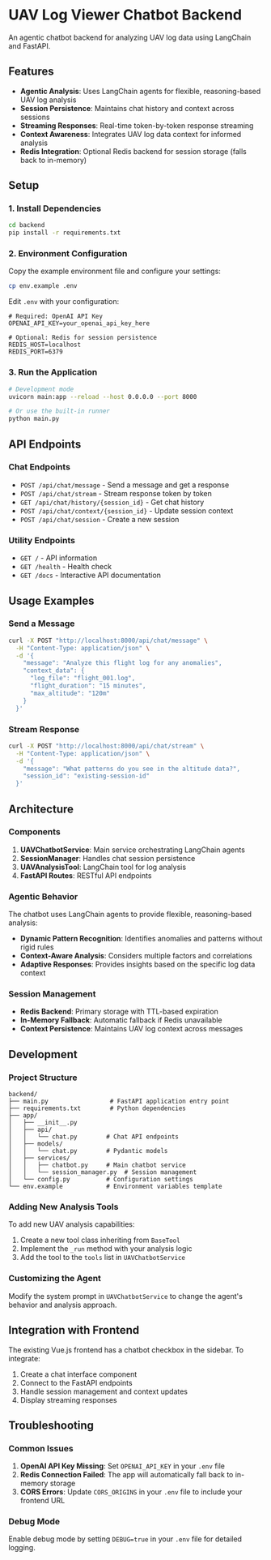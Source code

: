 # UAV Log Viewer Chatbot Backend

An agentic chatbot backend for analyzing UAV log data using LangChain and FastAPI.

## Features

- **Agentic Analysis**: Uses LangChain agents for flexible, reasoning-based UAV log analysis
- **Session Persistence**: Maintains chat history and context across sessions
- **Streaming Responses**: Real-time token-by-token response streaming
- **Context Awareness**: Integrates UAV log data context for informed analysis
- **Redis Integration**: Optional Redis backend for session storage (falls back to in-memory)

## Setup

### 1. Install Dependencies

```bash
cd backend
pip install -r requirements.txt
```

### 2. Environment Configuration

Copy the example environment file and configure your settings:

```bash
cp env.example .env
```

Edit `.env` with your configuration:

```env
# Required: OpenAI API Key
OPENAI_API_KEY=your_openai_api_key_here

# Optional: Redis for session persistence
REDIS_HOST=localhost
REDIS_PORT=6379
```

### 3. Run the Application

```bash
# Development mode
uvicorn main:app --reload --host 0.0.0.0 --port 8000

# Or use the built-in runner
python main.py
```

## API Endpoints

### Chat Endpoints

- `POST /api/chat/message` - Send a message and get a response
- `POST /api/chat/stream` - Stream response token by token
- `GET /api/chat/history/{session_id}` - Get chat history
- `POST /api/chat/context/{session_id}` - Update session context
- `POST /api/chat/session` - Create a new session

### Utility Endpoints

- `GET /` - API information
- `GET /health` - Health check
- `GET /docs` - Interactive API documentation

## Usage Examples

### Send a Message

```bash
curl -X POST "http://localhost:8000/api/chat/message" \
  -H "Content-Type: application/json" \
  -d '{
    "message": "Analyze this flight log for any anomalies",
    "context_data": {
      "log_file": "flight_001.log",
      "flight_duration": "15 minutes",
      "max_altitude": "120m"
    }
  }'
```

### Stream Response

```bash
curl -X POST "http://localhost:8000/api/chat/stream" \
  -H "Content-Type: application/json" \
  -d '{
    "message": "What patterns do you see in the altitude data?",
    "session_id": "existing-session-id"
  }'
```

## Architecture

### Components

1. **UAVChatbotService**: Main service orchestrating LangChain agents
2. **SessionManager**: Handles chat session persistence
3. **UAVAnalysisTool**: LangChain tool for log analysis
4. **FastAPI Routes**: RESTful API endpoints

### Agentic Behavior

The chatbot uses LangChain agents to provide flexible, reasoning-based analysis:

- **Dynamic Pattern Recognition**: Identifies anomalies and patterns without rigid rules
- **Context-Aware Analysis**: Considers multiple factors and correlations
- **Adaptive Responses**: Provides insights based on the specific log data context

### Session Management

- **Redis Backend**: Primary storage with TTL-based expiration
- **In-Memory Fallback**: Automatic fallback if Redis unavailable
- **Context Persistence**: Maintains UAV log context across messages

## Development

### Project Structure

```
backend/
├── main.py                 # FastAPI application entry point
├── requirements.txt        # Python dependencies
├── app/
│   ├── __init__.py
│   ├── api/
│   │   └── chat.py        # Chat API endpoints
│   ├── models/
│   │   └── chat.py        # Pydantic models
│   ├── services/
│   │   ├── chatbot.py     # Main chatbot service
│   │   └── session_manager.py  # Session management
│   └── config.py          # Configuration settings
└── env.example            # Environment variables template
```

### Adding New Analysis Tools

To add new UAV analysis capabilities:

1. Create a new tool class inheriting from `BaseTool`
2. Implement the `_run` method with your analysis logic
3. Add the tool to the `tools` list in `UAVChatbotService`

### Customizing the Agent

Modify the system prompt in `UAVChatbotService` to change the agent's behavior and analysis approach.

## Integration with Frontend

The existing Vue.js frontend has a chatbot checkbox in the sidebar. To integrate:

1. Create a chat interface component
2. Connect to the FastAPI endpoints
3. Handle session management and context updates
4. Display streaming responses

## Troubleshooting

### Common Issues

1. **OpenAI API Key Missing**: Set `OPENAI_API_KEY` in your `.env` file
2. **Redis Connection Failed**: The app will automatically fall back to in-memory storage
3. **CORS Errors**: Update `CORS_ORIGINS` in your `.env` file to include your frontend URL

### Debug Mode

Enable debug mode by setting `DEBUG=true` in your `.env` file for detailed logging. 